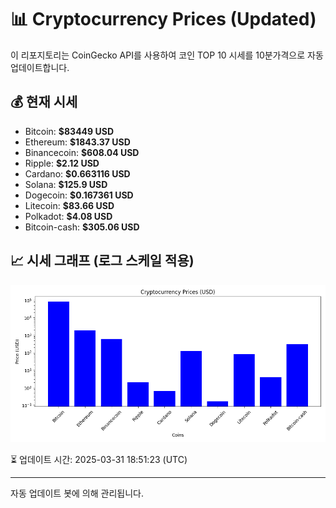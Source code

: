 
# 📊 Cryptocurrency Prices (Updated)

이 리포지토리는 CoinGecko API를 사용하여 코인 TOP 10 시세를 10분가격으로 자동 업데이트합니다.

## 💰 현재 시세
- Bitcoin: **$83449 USD**
- Ethereum: **$1843.37 USD**
- Binancecoin: **$608.04 USD**
- Ripple: **$2.12 USD**
- Cardano: **$0.663116 USD**
- Solana: **$125.9 USD**
- Dogecoin: **$0.167361 USD**
- Litecoin: **$83.66 USD**
- Polkadot: **$4.08 USD**
- Bitcoin-cash: **$305.06 USD**

## 📈 시세 그래프 (로그 스케일 적용)
![Crypto Prices](crypto_prices.png)

⏳ 업데이트 시간: 2025-03-31 18:51:23 (UTC)

---
자동 업데이트 봇에 의해 관리됩니다.
